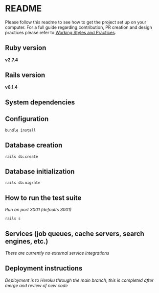# README

Please follow this readme to see how to get the project set up on your computer. For a full guide regarding contribution, PR creation and design practices please refer to [Working Styles and Practices](https://github.com/LofftApp/.github/wiki/Lofft-Working-styles).

## Ruby version

**v2.7.4**

## Rails version

**v6.1.4**

## System dependencies

## Configuration

```
bundle install
```

## Database creation

```
rails db:create
```

## Database initialization

```
rails db:migrate
```

## How to run the test suite

_Run on port 3001 (defaults 3001)_

```
rails s
```

## Services (job queues, cache servers, search engines, etc.)

_There are currently no external service integrations_

## Deployment instructions

_Deployment is to Heroku through the main branch, this is completed after merge and review of new code_
